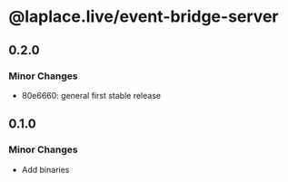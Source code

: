 # @laplace.live/event-bridge-server

## 0.2.0

### Minor Changes

- 80e6660: general first stable release

## 0.1.0

### Minor Changes

- Add binaries

